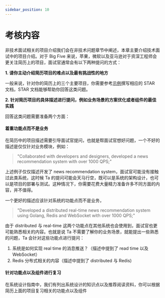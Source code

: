 ```yaml
---
sidebar_position: 10
---
```


# 考核内容

非技术面试相关的项目介绍我们会在非技术问题章节中阐述，本章主要介绍技术面试中的项目介绍。对于 Big Five 来说，苹果，微软以及亚马逊对于资深工程师会更关注简历上的项目，面试官通常会有以下两种提问的方式：

**1. 请你主动介绍简历项目的难点以及最有挑战性的地方**

一般来说，针对你的简历上的三个主要项目，你需要参考[示例](https://interview-science.org/%E9%A1%B9%E7%9B%AE%E4%BB%8B%E7%BB%8D/%E7%A4%BA%E4%BE%8B)撰写相应的 STAR 文档，STAR 文档能够帮助你回答这类问题。

**2. 针对简历项目的具体描述进行提问，例如业务场景的方案优化或者组件的最佳实践**

回答这类问题需要准备两个方面：

#### 着重功能点而不是业务
在简历中的项目描述需要引导面试官提问，也就是帮面试官想好问题，一个不好的描述是仅仅针对业务模块，例如：

> "Collaborated with developers and designers, developed a news recommendation system with over 1000 QPS;"

上述例子仅仅描述开发了 news recommendation system，面试官可能没有接触过此类系统，这时候 Ta 的提问可能会天马行空，既可以是系统的架构设计，也可以是项目的部署与测试。这种情况下，你需要花费大量精力准备许多不同方面的内容，并不值得。

一个更好的描述应该针对系统的功能点而不是业务，

> "Developed a distributed real-time news recommendation system using Golang, Redis and WebSocket with over 1000 QPS;"

由于 distributed 与 real-time 这两个功能点在其他系统也会使用到，面试官也更可能熟悉相关的内容。也就是说 Ta 不需要了解你的业务场景，就能提出一些熟悉的问题，Ta 会针对这些功能点进行提问：

1. 系统是如何实现 real time 的消息推送？（描述中提到了 read time 以及 WebSocket）
2. Redis 分布式相关的内容（描述中提到了 distributed 与 Redis)

#### 针对功能点以及组件进行复习
在系统设计指南中，我们有列出系统设计的知识点以及推荐阅读资料，你可以根据简历上面的项目复习相关的功能点以及组件

